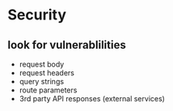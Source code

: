 # Security

## look for vulnerablilities

- request body
- request headers
- query strings
- route parameters
- 3rd party API responses (external services)
